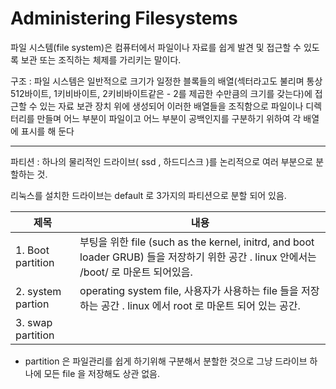 # Administering Filesystems

파일 시스템(file system)은 컴퓨터에서 파일이나 자료를 쉽게 발견 및 접근할 수 있도록 보관 또는 조직하는 체제를 가리키는 말이다.

구조 : 파일 시스템은 일반적으로 크기가 일정한 블록들의 배열(섹터라고도 불리며 통상 512바이트, 1키비바이트, 2키비바이트같은 - 2를 제곱한 수만큼의 크기를 갖는다)에 접근할 수 있는 자료 보관 장치 위에 생성되어 이러한 배열들을 조직함으로 파일이나 디렉터리를 만들며 어느 부분이 파일이고 어느 부분이 공백인지를 구분하기 위하여 각 배열에 표시를 해 둔다

----
파티션 : 하나의 물리적인 드라이브( ssd , 하드디스크 )를 논리적으로 여러 부분으로 분할하는 것.

리눅스를 설치한 드라이브는 default 로 3가지의 파티션으로 분할 되어 있음. 

|제목|내용|
|------|---|
|1. Boot partition |부팅을 위한 file (such as the kernel, initrd, and boot loader GRUB) 들을 저장하기 위한 공간 . linux 안에서는 /boot/ 로 마운트 되어있음.  |
|2. system partion | operating system file, 사용자가 사용하는 file 들을 저장하는 공간 . linux 에서 root 로 마운트 되어 있는 공간. |
|3. swap partition |  |

* partition 은 파일관리를 쉽게 하기위해 구분해서 분할한 것으로 그냥 드라이브 하나에 모든 file 을 저장해도 상관 없음.  
